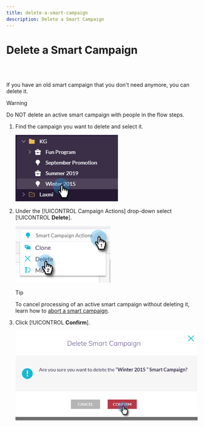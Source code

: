 ```yaml
---
title: delete-a-smart-campaign
description: Delete a Smart Campaign
---
```


# Delete a Smart Campaign

<br>&nbsp;

If you have an old smart campaign that you don't need anymore, you can delete it.

>[!WARNING]
>
>Do NOT delete an active smart campaign with people in the flow steps.

1. Find the campaign you want to delete and select it.

   ![Image One](/help/sky/assets/smart-campaigns/delete-a-smart-campaign/delete-a-smart-campaign-1.png)

1. Under the [!UICONTROL Campaign Actions] drop-down select [!UICONTROL **Delete**].

   ![Image Two](/help/sky/assets/smart-campaigns/delete-a-smart-campaign/delete-a-smart-campaign-2.png)

   >[!TIP]
   >
   >To cancel processing of an active smart campaign without deleting it, learn how to [abort a smart campaign](https://docs.marketo.com/display/DOCS/Abort+a+Smart+Campaign).

1. Click [!UICONTROL **Confirm**].

   ![Image Three](/help/sky/assets/smart-campaigns/delete-a-smart-campaign/delete-a-smart-campaign-3.png)
